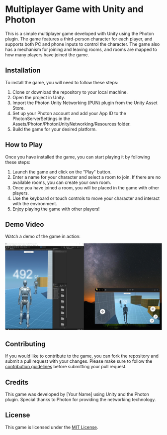 # Multiplayer Game with Unity and Photon

This is a simple multiplayer game developed with Unity using the Photon plugin. The game features a third-person character for each player, and supports both PC and phone inputs to control the character. The game also has a mechanism for joining and leaving rooms, and rooms are mapped to how many players have joined the game.

## Installation

To install the game, you will need to follow these steps:

1. Clone or download the repository to your local machine.
2. Open the project in Unity.
3. Import the Photon Unity Networking (PUN) plugin from the Unity Asset Store.
4. Set up your Photon account and add your App ID to the PhotonServerSettings in the Assets/Photon/PhotonUnityNetworking/Resources folder.
5. Build the game for your desired platform.

## How to Play

Once you have installed the game, you can start playing it by following these steps:

1. Launch the game and click on the "Play" button.
2. Enter a name for your character and select a room to join. If there are no available rooms, you can create your own room.
3. Once you have joined a room, you will be placed in the game with other players.
4. Use the keyboard or touch controls to move your character and interact with the environment.
5. Enjoy playing the game with other players!


## Demo Video

Watch a demo of the game in action:


[![IMAGE ALT TEXT HERE](Media/img.PNG)](https://www.youtube.com/watch?v=QY7nQsOV_9U)


## Contributing

If you would like to contribute to the game, you can fork the repository and submit a pull request with your changes. Please make sure to follow the [contribution guidelines](CONTRIBUTING.md) before submitting your pull request.

## Credits

This game was developed by [Your Name] using Unity and the Photon plugin. Special thanks to Photon for providing the networking technology.

## License

This game is licensed under the [MIT License](LICENSE).
